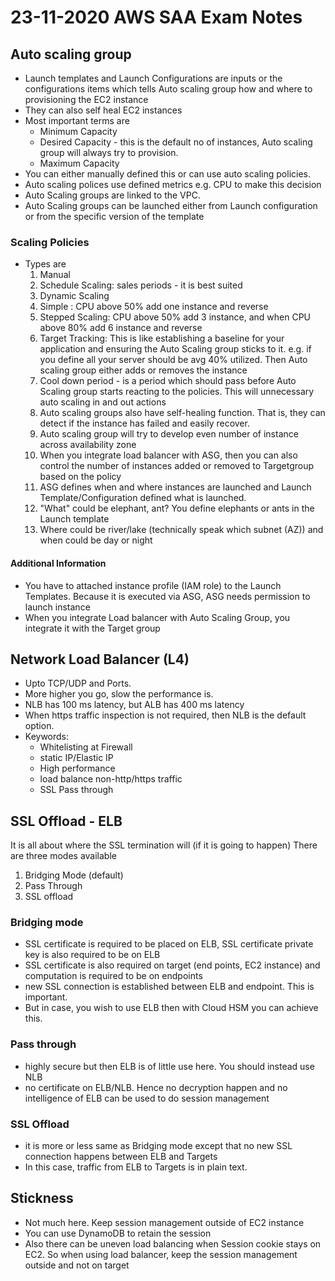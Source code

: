 # 23-11-2020 AWS SAA Exam Notes

## Auto scaling group

* Launch templates and Launch Configurations are inputs or the configurations items which tells Auto scaling group how and where to provisioning the EC2 instance
* They can also self heal EC2 instances
* Most important terms are
  * Minimum Capacity
  * Desired Capacity - this is the default no of instances, Auto scaling group will always try to provision.
  * Maximum Capacity
* You can either manually defined this or can use auto scaling policies.
* Auto scaling polices use defined metrics e.g. CPU to make this decision
* Auto Scaling groups are linked to the VPC.
* Auto Scaling groups can be launched either from Launch configuration or from the specific version of the template

### Scaling Policies

* Types are
  1. Manual
  2. Schedule Scaling: sales periods - it is best suited
  3. Dynamic Scaling
   1. Simple : CPU above 50% add one instance and reverse
   2. Stepped Scaling: CPU above 50% add 3 instance, and when CPU above 80% add 6 instance and reverse
   3. Target Tracking: This is like establishing a baseline for your application and ensuring the Auto Scaling group sticks to it. e.g. if you define all your server should be avg 40% utilized. Then Auto scaling group either adds or removes the instance
  4. Cool down period - is a period which should pass before Auto Scaling group starts reacting to the policies. This will unnecessary auto scaling in and out actions
  5. Auto scaling groups also have self-healing function. That is, they can detect if the instance has failed and easily recover. 
  6. Auto scaling group will try to develop even number of instance across availability zone
  7. When you integrate load balancer with ASG, then you can also control the number of instances added or removed to Targetgroup based on the policy
  8. ASG defines when and where instances are launched and Launch Template/Configuration defined what is launched.
  9. "What" could be elephant, ant? You define elephants or ants in the Launch template
  10. Where could be river/lake (technically speak which subnet (AZ)) and when could be day or night

#### Additional Information

* You have to attached instance profile (IAM role) to the Launch Templates. Because it is executed via ASG, ASG needs permission to launch instance
* When you integrate Load balancer with Auto Scaling Group, you integrate it with the Target group

## Network Load Balancer (L4)

* Upto TCP/UDP and Ports. 
* More higher you go, slow the performance is.
* NLB has 100 ms latency, but ALB has 400 ms latency
* When https traffic inspection is not required, then NLB is the default option.
* Keywords:
  * Whitelisting at Firewall
  * static IP/Elastic IP
  * High performance
  * load balance non-http/https traffic
  * SSL Pass through

## SSL Offload - ELB

It is all about where the SSL termination will (if it is going to happen)
There are three modes available

1. Bridging Mode (default)
2. Pass Through
3. SSL offload

### Bridging mode

* SSL certificate is required to be placed on ELB, SSL certificate private key is also required to be on ELB
* SSL certificate is also required on target (end points, EC2 instance) and computation is required to be on endpoints
* new SSL connection is established between ELB and endpoint. This is important.
* But in case, you wish to use ELB then with Cloud HSM you can achieve this.

### Pass through

* highly secure but then ELB is of little use here. You should instead use NLB
* no certificate on ELB/NLB. Hence no decryption happen and no intelligence of ELB can be used to do session management

### SSL Offload

* it is more or less same as Bridging mode except that no new SSL connection happens between ELB and Targets
* In this case, traffic from ELB to Targets is in plain text.

## Stickness

* Not much here. Keep session management outside of EC2 instance
* You can use DynamoDB to retain the session
* Also there can be uneven load balancing when Session cookie stays on EC2. So when using load balancer, keep the session management outside and not on target